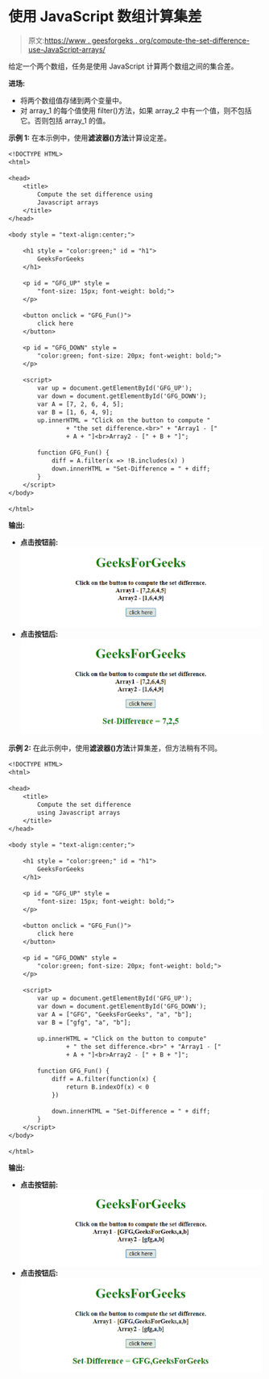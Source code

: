 # 使用 JavaScript 数组计算集差

> 原文:[https://www . geesforgeks . org/compute-the-set-difference-use-JavaScript-arrays/](https://www.geeksforgeeks.org/compute-the-set-difference-using-javascript-arrays/)

给定一个两个数组，任务是使用 JavaScript 计算两个数组之间的集合差。

**进场:**

*   将两个数组值存储到两个变量中。
*   对 array_1 的每个值使用 filter()方法，如果 array_2 中有一个值，则不包括它。否则包括 array_1 的值。

**示例 1:** 在本示例中，使用**滤波器()方法**计算设定差。

```
<!DOCTYPE HTML> 
<html> 

<head> 
    <title> 
        Compute the set difference using
        Javascript arrays
    </title>
</head>

<body style = "text-align:center;"> 

    <h1 style = "color:green;" id = "h1"> 
        GeeksForGeeks 
    </h1>

    <p id = "GFG_UP" style = 
        "font-size: 15px; font-weight: bold;">
    </p>

    <button onclick = "GFG_Fun()">
        click here
    </button>

    <p id = "GFG_DOWN" style = 
        "color:green; font-size: 20px; font-weight: bold;">
    </p>

    <script> 
        var up = document.getElementById('GFG_UP');
        var down = document.getElementById('GFG_DOWN');
        var A = [7, 2, 6, 4, 5];
        var B = [1, 6, 4, 9];
        up.innerHTML = "Click on the button to compute "
                + "the set difference.<br>" + "Array1 - ["
                + A + "]<br>Array2 - [" + B + "]";

        function GFG_Fun() {
            diff = A.filter(x => !B.includes(x) )
            down.innerHTML = "Set-Difference = " + diff;
        }
    </script> 
</body> 

</html>    
```

**输出:**

*   **点击按钮前:**
    ![](img/c5239ec94a89cc4a82802c820a0c45f5.png)
*   **点击按钮后:**
    ![](img/895b4863b64ced3da4c8df68ebefd2cb.png)

**示例 2:** 在此示例中，使用**滤波器()方法**计算集差，但方法稍有不同。

```
<!DOCTYPE HTML> 
<html> 

<head> 
    <title> 
        Compute the set difference
        using Javascript arrays
    </title>
</head>

<body style = "text-align:center;"> 

    <h1 style = "color:green;" id = "h1"> 
        GeeksForGeeks 
    </h1>

    <p id = "GFG_UP" style = 
        "font-size: 15px; font-weight: bold;">
    </p>

    <button onclick = "GFG_Fun()">
        click here
    </button>

    <p id = "GFG_DOWN" style =
        "color:green; font-size: 20px; font-weight: bold;">
    </p>

    <script> 
        var up = document.getElementById('GFG_UP');
        var down = document.getElementById('GFG_DOWN');
        var A = ["GFG", "GeeksForGeeks", "a", "b"];
        var B = ["gfg", "a", "b"];

        up.innerHTML = "Click on the button to compute"
                + " the set difference.<br>" + "Array1 - ["
                + A + "]<br>Array2 - [" + B + "]";

        function GFG_Fun() {
            diff = A.filter(function(x) {
                return B.indexOf(x) < 0 
            })

            down.innerHTML = "Set-Difference = " + diff;
        }
    </script> 
</body> 

</html>                    
```

**输出:**

*   **点击按钮前:**
    ![](img/523ed39e17b40f8722c86ecc8709ffb5.png)
*   **点击按钮后:**
    ![](img/5b983a1e0420bc1785176c0c230acd8a.png)